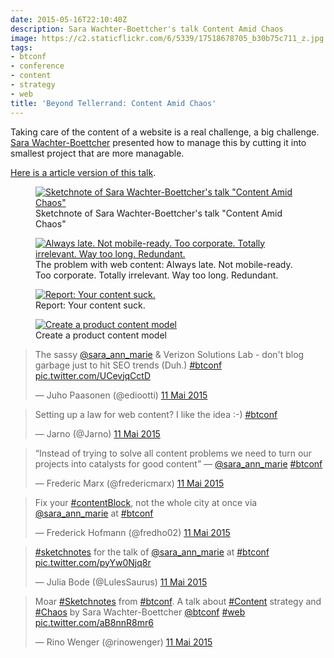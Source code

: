 ```yaml
---
date: 2015-05-16T22:10:40Z
description: Sara Wachter-Boettcher's talk Content Amid Chaos
image: https://c2.staticflickr.com/6/5339/17518678705_b30b75c711_z.jpg
tags:
- btconf
- conference
- content
- strategy
- web
title: 'Beyond Tellerrand: Content Amid Chaos'
---
```


Taking care of the content of a website is a real challenge, a big challenge. [Sara Wachter-Boettcher](https://twitter.com/sara_ann_marie) presented how to manage this by cutting it into smallest project that are more managable.

[Here is a article version of this talk](http://www.sarawb.com/2015/03/02/content-amid-chaos/).

<figure>
  <a href="https://www.flickr.com/photos/alienlebarge/17529583925" title="Sketchnote of Sara Wachter-Boettcher&#x27;s talk &quot;Content Amid Chaos&quot; by Cédric Aellen, sur Flickr"><img src="https://c2.staticflickr.com/6/5326/17529583925_f0f8f511b9_z.jpg" alt="Sketchnote of Sara Wachter-Boettcher&#x27;s talk &quot;Content Amid Chaos&quot;"></a>
  <figcaption>Sketchnote of Sara Wachter-Boettcher&#x27;s talk &quot;Content Amid Chaos&quot;</figcaption>
</figure>

<figure>
  <a href="https://www.flickr.com/photos/alienlebarge/16898379053" title="Always late. Not mobile-ready. Too corporate. Totally irrelevant. Way too long. Redundant. by Cédric Aellen, sur Flickr"><img src="https://c1.staticflickr.com/9/8875/16898379053_a1922bf693_z.jpg" alt="Always late. Not mobile-ready. Too corporate. Totally irrelevant. Way too long. Redundant."></a>
  <figcaption>The problem with web content: Always late. Not mobile-ready. Too corporate. Totally irrelevant. Way too long. Redundant.</figcaption>
</figure>

<figure>
  <a href="https://www.flickr.com/photos/alienlebarge/16896106934" title="Report: Your content suck. by Cédric Aellen, sur Flickr"><img src="https://c1.staticflickr.com/9/8822/16896106934_ed09b29233_z.jpg" alt="Report: Your content suck."></a>
  <figcaption>Report: Your content suck.</figcaption>
</figure>

<figure>
  <a href="https://www.flickr.com/photos/alienlebarge/17520691351" title="Create a product content model by Cédric Aellen, sur Flickr"><img src="https://c2.staticflickr.com/6/5343/17520691351_23ea1c3557_z.jpg" alt="Create a product content model"></a>
  <figcaption>Create a product content model</figcaption>
</figure>

<blockquote class="twitter-tweet" lang="fr"><p lang="en" dir="ltr">The sassy <a href="https://twitter.com/sara_ann_marie">@sara_ann_marie</a> &amp; Verizon Solutions Lab - don&#39;t blog garbage just to hit SEO trends (Duh.) <a href="https://twitter.com/hashtag/btconf?src=hash">#btconf</a> <a href="http://t.co/UCevjqCctD">pic.twitter.com/UCevjqCctD</a></p>&mdash; Juho Paasonen (@ediootti) <a href="https://twitter.com/ediootti/status/597713658953736192">11 Mai 2015</a></blockquote>
<script async src="//platform.twitter.com/widgets.js" charset="utf-8"></script>

<blockquote class="twitter-tweet" lang="fr"><p lang="en" dir="ltr">Setting up a law for web content? I like the idea :-) <a href="https://twitter.com/hashtag/btconf?src=hash">#btconf</a></p>&mdash; Jarno (@Jarno) <a href="https://twitter.com/Jarno/status/597715039815073792">11 Mai 2015</a></blockquote>
<script async src="//platform.twitter.com/widgets.js" charset="utf-8"></script>

<blockquote class="twitter-tweet" lang="fr"><p lang="en" dir="ltr">“Instead of trying to solve all content problems we need to turn our projects into catalysts for good content” — <a href="https://twitter.com/sara_ann_marie">@sara_ann_marie</a> <a href="https://twitter.com/hashtag/btconf?src=hash">#btconf</a></p>&mdash; Frederic Marx (@fredericmarx) <a href="https://twitter.com/fredericmarx/status/597715992127475712">11 Mai 2015</a></blockquote>
<script async src="//platform.twitter.com/widgets.js" charset="utf-8"></script>

<blockquote class="twitter-tweet" lang="fr"><p lang="en" dir="ltr">Fix your <a href="https://twitter.com/hashtag/contentBlock?src=hash">#contentBlock</a>, not the whole city at once via <a href="https://twitter.com/sara_ann_marie">@sara_ann_marie</a> at <a href="https://twitter.com/hashtag/btconf?src=hash">#btconf</a></p>&mdash; Frederick Hofmann (@fredho02) <a href="https://twitter.com/fredho02/status/597716245509701633">11 Mai 2015</a></blockquote>
<script async src="//platform.twitter.com/widgets.js" charset="utf-8"></script>

<blockquote class="twitter-tweet" lang="fr"><p lang="en" dir="ltr"><a href="https://twitter.com/hashtag/sketchnotes?src=hash">#sketchnotes</a> for the talk of <a href="https://twitter.com/sara_ann_marie">@sara_ann_marie</a> at <a href="https://twitter.com/hashtag/btconf?src=hash">#btconf</a> <a href="http://t.co/pyYw0Njq8r">pic.twitter.com/pyYw0Njq8r</a></p>&mdash; Julia Bode (@LulesSaurus) <a href="https://twitter.com/LulesSaurus/status/597732543706857472">11 Mai 2015</a></blockquote>
<script async src="//platform.twitter.com/widgets.js" charset="utf-8"></script>

<blockquote class="twitter-tweet" lang="fr"><p lang="en" dir="ltr">Moar <a href="https://twitter.com/hashtag/Sketchnotes?src=hash">#Sketchnotes</a> from <a href="https://twitter.com/hashtag/btconf?src=hash">#btconf</a>. A talk about <a href="https://twitter.com/hashtag/Content?src=hash">#Content</a> strategy and <a href="https://twitter.com/hashtag/Chaos?src=hash">#Chaos</a> by Sara Wachter-Boettcher&#10;&#10;<a href="https://twitter.com/btconf">@btconf</a> <a href="https://twitter.com/hashtag/web?src=hash">#web</a> <a href="http://t.co/aB8nnR8mr6">pic.twitter.com/aB8nnR8mr6</a></p>&mdash; Rino Wenger (@rinowenger) <a href="https://twitter.com/rinowenger/status/597735665279840256">11 Mai 2015</a></blockquote>
<script async src="//platform.twitter.com/widgets.js" charset="utf-8"></script>
